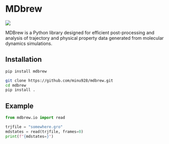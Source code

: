 # MDbrew

<img src="https://img.shields.io/badge/Python-383b40?style=round-square&logo=Python&logoColor=#f5f5f5"/>

MDBrew is a Python library designed for efficient post-processing and analysis of trajectory and physical property data generated from molecular dynamics simulations.

## Installation
```bash
pip install mdbrew
```
```bash
git clone https://github.com/minu928/mdbrew.git
cd mdbrew
pip install .
```

## Example
```python
from mdbrew.io import read

trjfile = "somewhere.gro"
mdstates = read(trjfile, frames=0)
print(f"{mdstates=}")
```